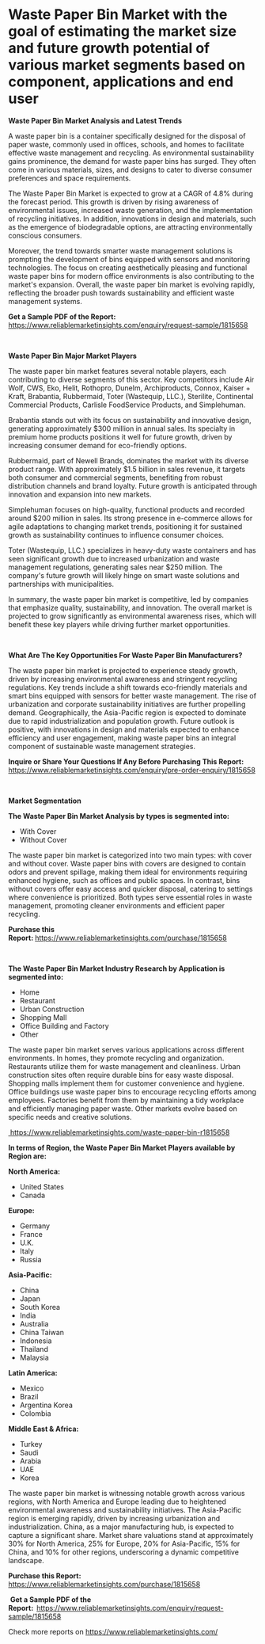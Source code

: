 <p><h1>Waste Paper Bin Market with the goal of estimating the market size and future growth potential of various market segments based on component, applications and end user</h1></p><p><strong>Waste Paper Bin Market Analysis and Latest Trends</strong></p>
<p><p>A waste paper bin is a container specifically designed for the disposal of paper waste, commonly used in offices, schools, and homes to facilitate effective waste management and recycling. As environmental sustainability gains prominence, the demand for waste paper bins has surged. They often come in various materials, sizes, and designs to cater to diverse consumer preferences and space requirements.</p><p>The Waste Paper Bin Market is expected to grow at a CAGR of 4.8% during the forecast period. This growth is driven by rising awareness of environmental issues, increased waste generation, and the implementation of recycling initiatives. In addition, innovations in design and materials, such as the emergence of biodegradable options, are attracting environmentally conscious consumers. </p><p>Moreover, the trend towards smarter waste management solutions is prompting the development of bins equipped with sensors and monitoring technologies. The focus on creating aesthetically pleasing and functional waste paper bins for modern office environments is also contributing to the market's expansion. Overall, the waste paper bin market is evolving rapidly, reflecting the broader push towards sustainability and efficient waste management systems.</p></p>
<p><strong>Get a Sample PDF of the Report:&nbsp;</strong> <a href="https://www.reliablemarketinsights.com/enquiry/request-sample/1815658?utm_campaign=3218&utm_medium=2&utm_source=Github&utm_content=ia&utm_term=04042025&utm_id=waste-paper-bin">https://www.reliablemarketinsights.com/enquiry/request-sample/1815658</a></p>
<p>&nbsp;</p>
<p><strong>Waste Paper Bin Major Market Players</strong></p>
<p><p>The waste paper bin market features several notable players, each contributing to diverse segments of this sector. Key competitors include Air Wolf, CWS, Eko, Helit, Rothopro, Dunelm, Archiproducts, Connox, Kaiser + Kraft, Brabantia, Rubbermaid, Toter (Wastequip, LLC.), Sterilite, Continental Commercial Products, Carlisle FoodService Products, and Simplehuman.</p><p>Brabantia stands out with its focus on sustainability and innovative design, generating approximately $300 million in annual sales. Its specialty in premium home products positions it well for future growth, driven by increasing consumer demand for eco-friendly options.</p><p>Rubbermaid, part of Newell Brands, dominates the market with its diverse product range. With approximately $1.5 billion in sales revenue, it targets both consumer and commercial segments, benefiting from robust distribution channels and brand loyalty. Future growth is anticipated through innovation and expansion into new markets.</p><p>Simplehuman focuses on high-quality, functional products and recorded around $200 million in sales. Its strong presence in e-commerce allows for agile adaptations to changing market trends, positioning it for sustained growth as sustainability continues to influence consumer choices.</p><p>Toter (Wastequip, LLC.) specializes in heavy-duty waste containers and has seen significant growth due to increased urbanization and waste management regulations, generating sales near $250 million. The company's future growth will likely hinge on smart waste solutions and partnerships with municipalities.</p><p>In summary, the waste paper bin market is competitive, led by companies that emphasize quality, sustainability, and innovation. The overall market is projected to grow significantly as environmental awareness rises, which will benefit these key players while driving further market opportunities.</p></p>
<p>&nbsp;</p>
<p><strong>What Are The Key Opportunities For Waste Paper Bin Manufacturers?</strong></p>
<p><p>The waste paper bin market is projected to experience steady growth, driven by increasing environmental awareness and stringent recycling regulations. Key trends include a shift towards eco-friendly materials and smart bins equipped with sensors for better waste management. The rise of urbanization and corporate sustainability initiatives are further propelling demand. Geographically, the Asia-Pacific region is expected to dominate due to rapid industrialization and population growth. Future outlook is positive, with innovations in design and materials expected to enhance efficiency and user engagement, making waste paper bins an integral component of sustainable waste management strategies.</p></p>
<p><strong>Inquire or Share Your Questions If Any Before Purchasing This Report:</strong> <a href="https://www.reliablemarketinsights.com/enquiry/pre-order-enquiry/1815658?utm_campaign=3218&utm_medium=2&utm_source=Github&utm_content=ia&utm_term=04042025&utm_id=waste-paper-bin">https://www.reliablemarketinsights.com/enquiry/pre-order-enquiry/1815658</a></p>
<p>&nbsp;</p>
<p><strong>Market Segmentation</strong></p>
<p><strong>The Waste Paper Bin Market Analysis by types is segmented into:</strong></p>
<p><ul><li>With Cover</li><li>Without Cover</li></ul></p>
<p><p>The waste paper bin market is categorized into two main types: with cover and without cover. Waste paper bins with covers are designed to contain odors and prevent spillage, making them ideal for environments requiring enhanced hygiene, such as offices and public spaces. In contrast, bins without covers offer easy access and quicker disposal, catering to settings where convenience is prioritized. Both types serve essential roles in waste management, promoting cleaner environments and efficient paper recycling.</p></p>
<p><strong>Purchase this Report:&nbsp;</strong><a href="https://www.reliablemarketinsights.com/purchase/1815658?utm_campaign=3218&utm_medium=2&utm_source=Github&utm_content=ia&utm_term=04042025&utm_id=waste-paper-bin">https://www.reliablemarketinsights.com/purchase/1815658</a></p>
<p>&nbsp;</p>
<p><strong>The Waste Paper Bin Market Industry Research by Application is segmented into:</strong></p>
<p><ul><li>Home</li><li>Restaurant</li><li>Urban Construction</li><li>Shopping Mall</li><li>Office Building and Factory</li><li>Other</li></ul></p>
<p><p>The waste paper bin market serves various applications across different environments. In homes, they promote recycling and organization. Restaurants utilize them for waste management and cleanliness. Urban construction sites often require durable bins for easy waste disposal. Shopping malls implement them for customer convenience and hygiene. Office buildings use waste paper bins to encourage recycling efforts among employees. Factories benefit from them by maintaining a tidy workplace and efficiently managing paper waste. Other markets evolve based on specific needs and creative solutions.</p></p>
<p><a href="https://www.reliablemarketinsights.com/waste-paper-bin-r1815658?utm_campaign=3218&utm_medium=2&utm_source=Github&utm_content=ia&utm_term=04042025&utm_id=waste-paper-bin">&nbsp;https://www.reliablemarketinsights.com/waste-paper-bin-r1815658</a></p>
<p><strong>In terms of Region, the Waste Paper Bin Market Players available by Region are:</strong></p>
<p>
    <p> <strong> North America: </strong>
        <ul>
            <li>United States</li>
            <li>Canada</li>
        </ul>
        </p> 
    <p> <strong> Europe: </strong>
        <ul>
            <li>Germany</li>
            <li>France</li>
            <li>U.K.</li>
            <li>Italy</li>
            <li>Russia</li>
        </ul>
        </p> 
    <p> <strong> Asia-Pacific: </strong>
        <ul>
            <li>China</li>
            <li>Japan</li>
            <li>South Korea</li>
            <li>India</li>
            <li>Australia</li>
            <li>China Taiwan</li>
            <li>Indonesia</li>
            <li>Thailand</li>
            <li>Malaysia</li>
        </ul>
        </p> 
    <p> <strong> Latin America: </strong>
        <ul>
            <li>Mexico</li>
            <li>Brazil</li>
            <li>Argentina Korea</li>
            <li>Colombia</li>
        </ul>
        </p> 
    <p> <strong> Middle East & Africa: </strong>
        <ul>
            <li>Turkey</li>
            <li>Saudi</li>
            <li>Arabia</li>
            <li>UAE</li>
            <li>Korea</li>
        </ul>
    </p>
    </p>
<p><p>The waste paper bin market is witnessing notable growth across various regions, with North America and Europe leading due to heightened environmental awareness and sustainability initiatives. The Asia-Pacific region is emerging rapidly, driven by increasing urbanization and industrialization. China, as a major manufacturing hub, is expected to capture a significant share. Market share valuations stand at approximately 30% for North America, 25% for Europe, 20% for Asia-Pacific, 15% for China, and 10% for other regions, underscoring a dynamic competitive landscape.</p></p>
<p><strong>Purchase this Report: </strong><a href="https://www.reliablemarketinsights.com/purchase/1815658?utm_campaign=3218&utm_medium=2&utm_source=Github&utm_content=ia&utm_term=04042025&utm_id=waste-paper-bin">https://www.reliablemarketinsights.com/purchase/1815658</a></p>
<p>&nbsp;<strong>Get a Sample PDF of the Report:&nbsp;&nbsp;</strong><a href="https://www.reliablemarketinsights.com/enquiry/request-sample/1815658?utm_campaign=3218&utm_medium=2&utm_source=Github&utm_content=ia&utm_term=04042025&utm_id=waste-paper-bin">https://www.reliablemarketinsights.com/enquiry/request-sample/1815658</a></p>
<p><strong></strong></p>
<p>Check more reports on <a href="https://www.reliablemarketinsights.com/?utm_campaign=3218&utm_medium=2&utm_source=Github&utm_content=ia&utm_term=04042025&utm_id=waste-paper-bin">https://www.reliablemarketinsights.com/</a></p>